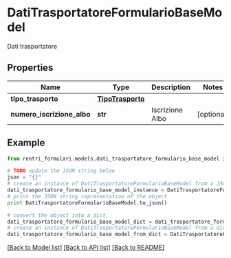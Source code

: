 # DatiTrasportatoreFormularioBaseModel

Dati trasportatore

## Properties
Name | Type | Description | Notes
------------ | ------------- | ------------- | -------------
**tipo_trasporto** | [**TipoTrasporto**](TipoTrasporto.md) |  | 
**numero_iscrizione_albo** | **str** | Iscrizione Albo | [optional] 

## Example

```python
from rentri_formulari.models.dati_trasportatore_formulario_base_model import DatiTrasportatoreFormularioBaseModel

# TODO update the JSON string below
json = "{}"
# create an instance of DatiTrasportatoreFormularioBaseModel from a JSON string
dati_trasportatore_formulario_base_model_instance = DatiTrasportatoreFormularioBaseModel.from_json(json)
# print the JSON string representation of the object
print DatiTrasportatoreFormularioBaseModel.to_json()

# convert the object into a dict
dati_trasportatore_formulario_base_model_dict = dati_trasportatore_formulario_base_model_instance.to_dict()
# create an instance of DatiTrasportatoreFormularioBaseModel from a dict
dati_trasportatore_formulario_base_model_from_dict = DatiTrasportatoreFormularioBaseModel.from_dict(dati_trasportatore_formulario_base_model_dict)
```
[[Back to Model list]](../README.md#documentation-for-models) [[Back to API list]](../README.md#documentation-for-api-endpoints) [[Back to README]](../README.md)



